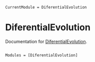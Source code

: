 ```@meta
CurrentModule = DiferentialEvolution
```

# DiferentialEvolution

Documentation for [DiferentialEvolution](https://github.com/Urcelay97/DiferentialEvolution.jl).

```@index
```

```@autodocs
Modules = [DiferentialEvolution]
```
